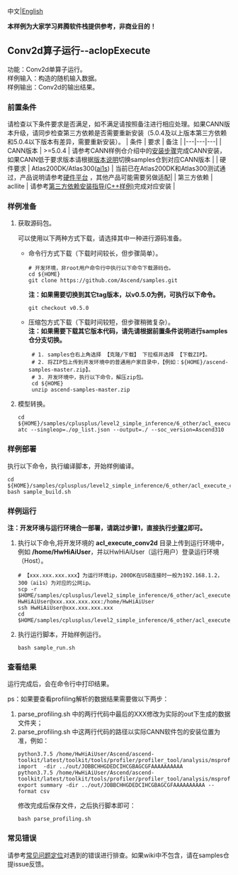 中文|[English](README.md)

**本样例为大家学习昇腾软件栈提供参考，非商业目的！**

## Conv2d算子运行--aclopExecute
功能：Conv2d单算子运行。    
样例输入：构造的随机输入数据。    
样例输出：Conv2d的输出结果。

### 前置条件
请检查以下条件要求是否满足，如不满足请按照备注进行相应处理。如果CANN版本升级，请同步检查第三方依赖是否需要重新安装（5.0.4及以上版本第三方依赖和5.0.4以下版本有差异，需要重新安装）。
| 条件 | 要求 | 备注 |
|---|---|---|
| CANN版本 | >=5.0.4 | 请参考CANN样例仓介绍中的[安装步骤](https://github.com/Ascend/samples#%E5%AE%89%E8%A3%85)完成CANN安装，如果CANN低于要求版本请根据[版本说明](https://github.com/Ascend/samples/blob/master/README_CN.md#%E7%89%88%E6%9C%AC%E8%AF%B4%E6%98%8E)切换samples仓到对应CANN版本 |
| 硬件要求 | Atlas200DK/Atlas300([ai1s](https://support.huaweicloud.com/productdesc-ecs/ecs_01_0047.html#ecs_01_0047__section78423209366))  | 当前已在Atlas200DK和Atlas300测试通过，产品说明请参考[硬件平台](https://ascend.huawei.com/zh/#/hardware/product) ，其他产品可能需要另做适配|
| 第三方依赖 | acllite | 请参考[第三方依赖安装指导(C++样例)](../../../environment)完成对应安装 |

### 样例准备

1. 获取源码包。

   可以使用以下两种方式下载，请选择其中一种进行源码准备。   
    - 命令行方式下载（下载时间较长，但步骤简单）。
       ```    
       # 开发环境，非root用户命令行中执行以下命令下载源码仓。    
       cd ${HOME}     
       git clone https://github.com/Ascend/samples.git
       ```
       **注：如果需要切换到其它tag版本，以v0.5.0为例，可执行以下命令。**
       ```
       git checkout v0.5.0
       ```   
    - 压缩包方式下载（下载时间较短，但步骤稍微复杂）。   
       **注：如果需要下载其它版本代码，请先请根据前置条件说明进行samples仓分支切换。**   
       ``` 
        # 1. samples仓右上角选择 【克隆/下载】 下拉框并选择 【下载ZIP】。    
        # 2. 将ZIP包上传到开发环境中的普通用户家目录中，【例如：${HOME}/ascend-samples-master.zip】。     
        # 3. 开发环境中，执行以下命令，解压zip包。     
        cd ${HOME}    
        unzip ascend-samples-master.zip
        ```
2. 模型转换。
    ```   
    cd ${HOME}/samples/cplusplus/level2_simple_inference/6_other/acl_execute_conv2d/model
    atc --singleop=./op_list.json --output=./ --soc_version=Ascend310     
    ```

### 样例部署
执行以下命令，执行编译脚本，开始样例编译。   
```
cd ${HOME}/samples/cplusplus/level2_simple_inference/6_other/acl_execute_conv2d/scripts    
bash sample_build.sh
```

### 样例运行
**注：开发环境与运行环境合一部署，请跳过步骤1，直接执行[步骤2](#step_2)即可。**     
1. 执行以下命令,将开发环境的 **acl_execute_conv2d** 目录上传到运行环境中，例如 **/home/HwHiAiUser**，并以HwHiAiUser（运行用户）登录运行环境（Host）。

   ```
   # 【xxx.xxx.xxx.xxx】为运行环境ip，200DK在USB连接时一般为192.168.1.2，300（ai1s）为对应的公网ip。
   scp -r $HOME/samples/cplusplus/level2_simple_inference/6_other/acl_execute_conv2d HwHiAiUser@xxx.xxx.xxx.xxx:/home/HwHiAiUser
   ssh HwHiAiUser@xxx.xxx.xxx.xxx
   cd $HOME/samples/cplusplus/level2_simple_inference/6_other/acl_execute_conv2d/scripts   
   ```

2. 执行运行脚本，开始样例运行。

   ```
   bash sample_run.sh
   ```

###  查看结果

运行完成后，会在命令行中打印结果。

ps：如果要查看profiling解析的数据结果需要做以下两步：   
1. parse_profiling.sh 中的两行代码中最后的XXX修改为实际的out下生成的数据文件夹；      
2. parse_profiling.sh 中这两行代码的路径以实际CANN软件包的安装位置为准，例如：      
   ```
   python3.7.5 /home/HwHiAiUser/Ascend/ascend-toolkit/latest/toolkit/tools/profiler/profiler_tool/analysis/msprof/msprof.py import  -dir ../out/JOBBCHHGDEDCIHCGBAGCGFAAAAAAAAAA
   python3.7.5 /home/HwHiAiUser/Ascend/ascend-toolkit/latest/toolkit/tools/profiler/profiler_tool/analysis/msprof/msprof.py export summary -dir ../out/JOBBCHHGDEDCIHCGBAGCGFAAAAAAAAAA --format csv   
   ```     
   修改完成后保存文件，之后执行脚本即可：     
   ```
   bash parse_profiling.sh
   ```

### 常见错误
请参考[常见问题定位](https://github.com/Ascend/samples/wikis/%E5%B8%B8%E8%A7%81%E9%97%AE%E9%A2%98%E5%AE%9A%E4%BD%8D/%E4%BB%8B%E7%BB%8D)对遇到的错误进行排查。如果wiki中不包含，请在samples仓提issue反馈。